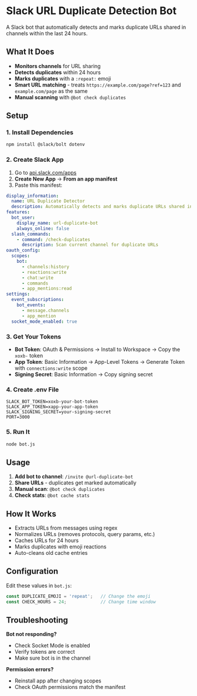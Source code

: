 # Slack URL Duplicate Detection Bot

A Slack bot that automatically detects and marks duplicate URLs shared in channels within the last 24 hours.

## What It Does

- **Monitors channels** for URL sharing
- **Detects duplicates** within 24 hours
- **Marks duplicates** with a `:repeat:` emoji
- **Smart URL matching** - treats `https://example.com/page?ref=123` and `example.com/page` as the same
- **Manual scanning** with `@bot check duplicates`

## Setup

### 1. Install Dependencies
```bash
npm install @slack/bolt dotenv
```

### 2. Create Slack App
1. Go to [api.slack.com/apps](https://api.slack.com/apps)
2. **Create New App** → **From an app manifest**
3. Paste this manifest:

```yaml
display_information:
  name: URL Duplicate Detector
  description: Automatically detects and marks duplicate URLs shared in channels
features:
  bot_user:
    display_name: url-duplicate-bot
    always_online: false
  slash_commands:
    - command: /check-duplicates
      description: Scan current channel for duplicate URLs
oauth_config:
  scopes:
    bot:
      - channels:history
      - reactions:write
      - chat:write
      - commands
      - app_mentions:read
settings:
  event_subscriptions:
    bot_events:
      - message.channels
      - app_mention
  socket_mode_enabled: true
```

### 3. Get Your Tokens
- **Bot Token**: OAuth & Permissions → Install to Workspace → Copy the `xoxb-` token
- **App Token**: Basic Information → App-Level Tokens → Generate Token with `connections:write` scope
- **Signing Secret**: Basic Information → Copy signing secret

### 4. Create .env File
```env
SLACK_BOT_TOKEN=xoxb-your-bot-token
SLACK_APP_TOKEN=xapp-your-app-token  
SLACK_SIGNING_SECRET=your-signing-secret
PORT=3000
```

### 5. Run It
```bash
node bot.js
```

## Usage

1. **Add bot to channel**: `/invite @url-duplicate-bot`
2. **Share URLs** - duplicates get marked automatically
3. **Manual scan**: `@bot check duplicates`
4. **Check stats**: `@bot cache stats`

## How It Works

- Extracts URLs from messages using regex
- Normalizes URLs (removes protocols, query params, etc.)
- Caches URLs for 24 hours
- Marks duplicates with emoji reactions
- Auto-cleans old cache entries

## Configuration

Edit these values in `bot.js`:

```javascript
const DUPLICATE_EMOJI = 'repeat';   // Change the emoji
const CHECK_HOURS = 24;             // Change time window
```

## Troubleshooting

**Bot not responding?**
- Check Socket Mode is enabled
- Verify tokens are correct
- Make sure bot is in the channel

**Permission errors?**
- Reinstall app after changing scopes
- Check OAuth permissions match the manifest
